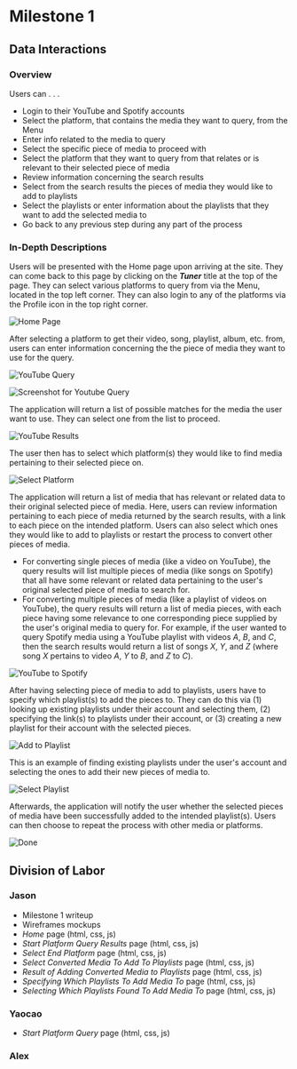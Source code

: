 # Milestone 1

## Data Interactions

### Overview

Users can . . .

- Login to their YouTube and Spotify accounts
- Select the platform, that contains the media they want to query, from the Menu
- Enter info related to the media to query
- Select the specific piece of media to proceed with
- Select the platform that they want to query from that relates or is relevant to their selected piece of media
- Review information concerning the search results
- Select from the search results the pieces of media they would like to add to playlists
- Select the playlists or enter information about the playlists that they want to add the selected media to
- Go back to any previous step during any part of the process

### In-Depth Descriptions

Users will be presented with the Home page upon arriving at the site. They can come back to this page by clicking on the ***Tuner*** title at the top of the page. They can select various platforms to query from via the Menu, located in the top left corner. They can also login to any of the platforms via the Profile icon in the top right corner.

![Home Page](Wireframes/UI-Home.png)

After selecting a platform to get their video, song, playlist, album, etc. from, users can enter information concerning the the piece of media they want to use for the query.

![YouTube Query](Wireframes/UI-YouTubeQuery.png)

![Screenshot for Youtube Query](Wireframs/screenshot-youtube-query.png)

The application will return a list of possible matches for the media the user want to use. They can select one from the list to proceed.

![YouTube Results](Wireframes/UI-YoutubeResults.png)

The user then has to select which platform(s) they would like to find media pertaining to their selected piece on.

![Select Platform](Wireframes/UI-SelectPlatform.png)

The application will return a list of media that has relevant or related data to their original selected piece of media. Here, users can review information pertaining to each piece of media returned by the search results, with a link to each piece on the intended platform. Users can also select which ones they would like to add to playlists or restart the process to convert other pieces of media.

- For converting single pieces of media (like a video on YouTube), the query results will list multiple pieces of media (like songs on Spotify) that all have some relevant or related data pertaining to the user's original selected piece of media to search for.
- For converting multiple pieces of media (like a playlist of videos on YouTube), the query results will return a list of media pieces, with each piece having some relevance to one corresponding piece supplied by the user's original media to query for. For example, if the user wanted to query Spotify media using a YouTube playlist with videos *A*, *B*, and *C*, then the search results would return a list of songs *X*, *Y*, and *Z* (where song *X* pertains to video *A*, *Y* to *B*, and *Z* to *C*).

![YouTube to Spotify](Wireframes/UI-YoutubeToSpotify.png)

After having selecting piece of media to add to playlists, users have to specify which playlist(s) to add the pieces to. They can do this via (1) looking up existing playlists under their account and selecting them, (2) specifying the link(s) to playlists under their account, or (3) creating a new playlist for their account with the selected pieces.

![Add to Playlist](Wireframes/UI-AddToPlaylist.png)

This is an example of finding existing playlists under the user's account and selecting the ones to add their new pieces of media to.

![Select Playlist](Wireframes/UI-SelectPlaylist.png)

Afterwards, the application will notify the user whether the selected pieces of media have been successfully added to the intended playlist(s). Users can then choose to repeat the process with other media or platforms.

![Done](Wireframes/UI-Done.png)

## Division of Labor

### Jason

- Milestone 1 writeup
- Wireframes mockups
- *Home* page (html, css, js)
- *Start Platform Query Results* page (html, css, js)
- *Select End Platform* page (html, css, js)
- *Select Converted Media To Add To Playlists* page (html, css, js)
- *Result of Adding Converted Media to Playlists* page (html, css, js)
- *Specifying Which Playlists To Add Media To* page (html, css, js)
- *Selecting Which Playlists Found To Add Media To* page (html, css, js)

### Yaocao

- *Start Platform Query* page (html, css, js)

### Alex
